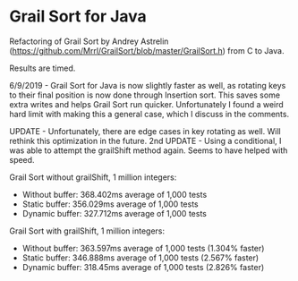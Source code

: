 # Grail Sort for Java
Refactoring of Grail Sort by Andrey Astrelin (https://github.com/Mrrl/GrailSort/blob/master/GrailSort.h) from C to Java.

Results are timed.

6/9/2019 -
Grail Sort for Java is now slightly faster as well, as rotating keys to their final position is now done through Insertion sort. This saves some extra writes and helps Grail Sort run quicker. Unfortunately I found a weird hard limit with making this a general case, which I discuss in the comments.

UPDATE - Unfortunately, there are edge cases in key rotating as well. Will rethink this optimization in the future.
2nd UPDATE - Using a conditional, I was able to attempt the grailShift method again. Seems to have helped with speed.

Grail Sort without grailShift, 1 million integers:
- Without buffer: 368.402ms average of 1,000 tests
- Static buffer: 356.029ms average of 1,000 tests
- Dynamic buffer: 327.712ms average of 1,000 tests

Grail Sort with grailShift, 1 million integers:
- Without buffer: 363.597ms average of 1,000 tests (1.304% faster)
- Static buffer: 346.888ms average of 1,000 tests (2.567% faster)
- Dynamic buffer: 318.45ms average of 1,000 tests (2.826% faster)

